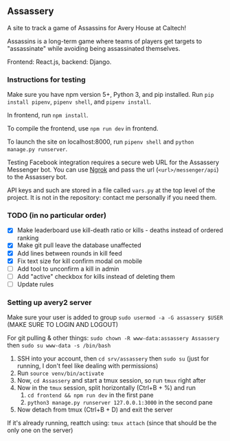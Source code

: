 ## Assassery

A site to track a game of Assassins for Avery House at Caltech!

Assassins is a long-term game where teams of players get targets to "assassinate" while avoiding being assassinated themselves.

Frontend: React.js, backend: Django.

### Instructions for testing

Make sure you have npm version 5+, Python 3, and pip installed.
Run
``pip install pipenv``, ``pipenv shell``, and ``pipenv install``.

In frontend, run `npm install`.

To compile the frontend, use `npm run dev` in frontend.

To launch the site on localhost:8000, run `pipenv shell` and `python manage.py runserver`.

Testing Facebook integration requires a secure web URL for the Assassery Messenger bot. You can use [Ngrok](https://ngrok.com/) and pass the url (`<url>/messenger/api`)
to the Assassery bot.

API keys and such are stored in a file called `vars.py` at the top level of the project. It is not in the repository: contact me personally if you need them.

### TODO (in no particular order)

- [x] Make leaderboard use kill-death ratio or kills - deaths instead of ordered ranking
- [x] Make git pull leave the database unaffected
- [x] Add lines between rounds in kill feed
- [x] Fix text size for kill confirm modal on mobile
- [ ] Add tool to unconfirm a kill in admin
- [ ] Add "active" checkbox for kills instead of deleting them
- [ ] Update rules

### Setting up avery2 server

Make sure your user is added to group `sudo usermod -a -G assassery $USER` (MAKE SURE TO LOGIN AND LOGOUT)

For git pulling & other things: `sudo chown -R www-data:assassery Assassery` then `sudo su www-data -s /bin/bash`

1. SSH into your account, then `cd srv/assassery` then `sudo su` (just for running, I don't feel like dealing with permissions)
2. Run `source venv/bin/activate`
3. Now, `cd Assassery` and start a tmux session, so run `tmux` right after
4. Now in the `tmux` session, split horizontally (Ctrl+B + %) and run
   1. `cd frontend && npm run dev` in the first pane
   1. `python3 manage.py runserver 127.0.0.1:3000` in the second pane
5. Now detach from tmux (Ctrl+B + D) and exit the server

If it's already running, reattch using: `tmux attach` (since that should be the only one on the server)
